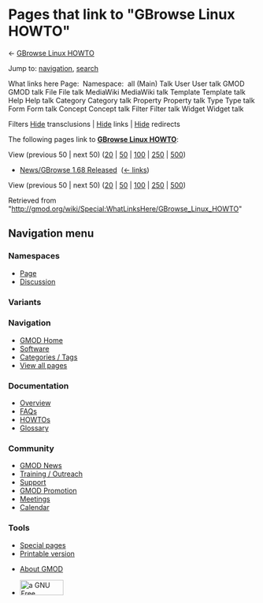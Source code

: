 <div id="mw-page-base" class="noprint">

</div>

<div id="mw-head-base" class="noprint">

</div>

<div id="content" class="mw-body" role="main">

<span id="top"></span>

<div id="mw-js-message" style="display:none;">

</div>



# <span dir="auto">Pages that link to "GBrowse Linux HOWTO"</span>

<div id="bodyContent">

<div id="contentSub">

←
<a href="/mediawiki/index.php?title=GBrowse_Linux_HOWTO&amp;redirect=no"
class="mw-redirect" title="GBrowse Linux HOWTO">GBrowse Linux HOWTO</a>

</div>

<div id="jump-to-nav" class="mw-jump">

Jump to: [navigation](#mw-navigation), [search](#p-search)

</div>

<div id="mw-content-text">

What links here Page:  Namespace:  all (Main) Talk User User talk GMOD
GMOD talk File File talk MediaWiki MediaWiki talk Template Template talk
Help Help talk Category Category talk Property Property talk Type Type
talk Form Form talk Concept Concept talk Filter Filter talk Widget
Widget talk

Filters
[Hide](/mediawiki/index.php?title=Special:WhatLinksHere/GBrowse_Linux_HOWTO&hidetrans=1 "Special:WhatLinksHere/GBrowse Linux HOWTO")
transclusions \|
[Hide](/mediawiki/index.php?title=Special:WhatLinksHere/GBrowse_Linux_HOWTO&hidelinks=1 "Special:WhatLinksHere/GBrowse Linux HOWTO")
links \|
[Hide](/mediawiki/index.php?title=Special:WhatLinksHere/GBrowse_Linux_HOWTO&hideredirs=1 "Special:WhatLinksHere/GBrowse Linux HOWTO")
redirects

The following pages link to
**<a href="/wiki/GBrowse_Linux_HOWTO" class="mw-redirect"
title="GBrowse Linux HOWTO">GBrowse Linux HOWTO</a>**:

View (previous 50 \| next 50)
([20](/mediawiki/index.php?title=Special:WhatLinksHere/GBrowse_Linux_HOWTO&limit=20 "Special:WhatLinksHere/GBrowse Linux HOWTO")
\|
[50](/mediawiki/index.php?title=Special:WhatLinksHere/GBrowse_Linux_HOWTO&limit=50 "Special:WhatLinksHere/GBrowse Linux HOWTO")
\|
[100](/mediawiki/index.php?title=Special:WhatLinksHere/GBrowse_Linux_HOWTO&limit=100 "Special:WhatLinksHere/GBrowse Linux HOWTO")
\|
[250](/mediawiki/index.php?title=Special:WhatLinksHere/GBrowse_Linux_HOWTO&limit=250 "Special:WhatLinksHere/GBrowse Linux HOWTO")
\|
[500](/mediawiki/index.php?title=Special:WhatLinksHere/GBrowse_Linux_HOWTO&limit=500 "Special:WhatLinksHere/GBrowse Linux HOWTO"))

- [News/GBrowse 1.68
  Released](/wiki/News/GBrowse_1.68_Released "News/GBrowse 1.68 Released")
  ‎ <span class="mw-whatlinkshere-tools">([←
  links](/mediawiki/index.php?title=Special:WhatLinksHere&target=News%2FGBrowse+1.68+Released "Special:WhatLinksHere"))</span>

View (previous 50 \| next 50)
([20](/mediawiki/index.php?title=Special:WhatLinksHere/GBrowse_Linux_HOWTO&limit=20 "Special:WhatLinksHere/GBrowse Linux HOWTO")
\|
[50](/mediawiki/index.php?title=Special:WhatLinksHere/GBrowse_Linux_HOWTO&limit=50 "Special:WhatLinksHere/GBrowse Linux HOWTO")
\|
[100](/mediawiki/index.php?title=Special:WhatLinksHere/GBrowse_Linux_HOWTO&limit=100 "Special:WhatLinksHere/GBrowse Linux HOWTO")
\|
[250](/mediawiki/index.php?title=Special:WhatLinksHere/GBrowse_Linux_HOWTO&limit=250 "Special:WhatLinksHere/GBrowse Linux HOWTO")
\|
[500](/mediawiki/index.php?title=Special:WhatLinksHere/GBrowse_Linux_HOWTO&limit=500 "Special:WhatLinksHere/GBrowse Linux HOWTO"))

</div>

<div class="printfooter">

Retrieved from
"<http://gmod.org/wiki/Special:WhatLinksHere/GBrowse_Linux_HOWTO>"

</div>

<div id="catlinks" class="catlinks catlinks-allhidden">

</div>

<div class="visualClear">

</div>

</div>

</div>

<div id="mw-navigation">

## Navigation menu

<div id="mw-head">



<div id="left-navigation">

<div id="p-namespaces" class="vectorTabs" role="navigation"
aria-labelledby="p-namespaces-label">

### Namespaces

- <span id="ca-nstab-main"><a href="/wiki/GBrowse_Linux_HOWTO" accesskey="c"
  title="View the content page [c]">Page</a></span>
- <span id="ca-talk"><a
  href="/mediawiki/index.php?title=Talk:GBrowse_Linux_HOWTO&amp;action=edit&amp;redlink=1"
  accesskey="t"
  title="Discussion about the content page [t]">Discussion</a></span>

</div>

<div id="p-variants" class="vectorMenu emptyPortlet" role="navigation"
aria-labelledby="p-variants-label">

### 

### Variants[](#)

<div class="menu">

</div>

</div>

</div>

<div id="right-navigation">





</div>



</div>

</div>

</div>

<div id="mw-panel">

<div id="p-logo" role="banner">

<a href="/wiki/Main_Page"
style="background-image: url(http://gmod.org/images/GMOD-cogs.png);"
title="Visit the main page"></a>

</div>

<div id="p-Navigation" class="portal" role="navigation"
aria-labelledby="p-Navigation-label">

### Navigation

<div class="body">

- <span id="n-GMOD-Home">[GMOD Home](/wiki/Main_Page)</span>
- <span id="n-Software">[Software](/wiki/GMOD_Components)</span>
- <span id="n-Categories-.2F-Tags">[Categories /
  Tags](/wiki/Categories)</span>
- <span id="n-View-all-pages">[View all
  pages](/wiki/Special:AllPages)</span>

</div>

</div>

<div id="p-Documentation" class="portal" role="navigation"
aria-labelledby="p-Documentation-label">

### Documentation

<div class="body">

- <span id="n-Overview">[Overview](/wiki/Overview)</span>
- <span id="n-FAQs">[FAQs](/wiki/Category:FAQ)</span>
- <span id="n-HOWTOs">[HOWTOs](/wiki/Category:HOWTO)</span>
- <span id="n-Glossary">[Glossary](/wiki/Glossary)</span>

</div>

</div>

<div id="p-Community" class="portal" role="navigation"
aria-labelledby="p-Community-label">

### Community

<div class="body">

- <span id="n-GMOD-News">[GMOD News](/wiki/GMOD_News)</span>
- <span id="n-Training-.2F-Outreach">[Training /
  Outreach](/wiki/Training_and_Outreach)</span>
- <span id="n-Support">[Support](/wiki/Support)</span>
- <span id="n-GMOD-Promotion">[GMOD
  Promotion](/wiki/GMOD_Promotion)</span>
- <span id="n-Meetings">[Meetings](/wiki/Meetings)</span>
- <span id="n-Calendar">[Calendar](/wiki/Calendar)</span>

</div>

</div>

<div id="p-tb" class="portal" role="navigation"
aria-labelledby="p-tb-label">

### Tools

<div class="body">

- <span id="t-specialpages"><a href="/wiki/Special:SpecialPages" accesskey="q"
  title="A list of all special pages [q]">Special pages</a></span>
- <span id="t-print"><a
  href="/mediawiki/index.php?title=Special:WhatLinksHere/GBrowse_Linux_HOWTO&amp;printable=yes"
  rel="alternate" accesskey="p"
  title="Printable version of this page [p]">Printable version</a></span>

</div>

</div>

</div>

</div>

<div id="footer" role="contentinfo">

- <span id="footer-places-about">[About
  GMOD](/wiki/GMOD:About "GMOD:About")</span>

<!-- -->

- <span id="footer-copyrightico">[<img src="http://www.gnu.org/graphics/gfdl-logo-small.png" width="88"
  height="31" alt="a GNU Free Documentation License" />](http://www.gnu.org/licenses/fdl-1.3.html)</span>




</div>
